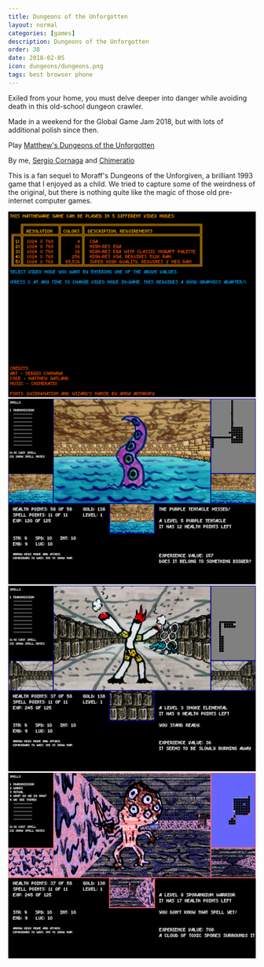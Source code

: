 ```yaml
---
title: Dungeons of the Unforgotten
layout: normal
categories: [games]
description: Dungeons of the Unforgotten
order: 38
date: 2018-02-05
icon: dungeons/dungeons.png
tags: best browser phone
---
```


Exiled from your home, you must delve deeper into danger while avoiding death in this old-school dungeon crawler.

Made in a weekend for the Global Game Jam 2018, but with lots of additional polish since then.

<p>Play <a href="/ggj2018/">Matthew's Dungeons of the Unforgotten</a></p>

By me, [Sergio Cornaga](https://twitter.com/corneaga) and [Chimeratio](https://soundcloud.com/chimeratio)

This is a fan sequel to Moraff's Dungeons of the Unforgiven, a brilliant 1993 game that I enjoyed as a child. We tried to capture some of the weirdness of the original, but there is nothing quite like the magic of those old pre-internet computer games.

![](1.png)
![](2.png)
![](3.png)
![](4.png)